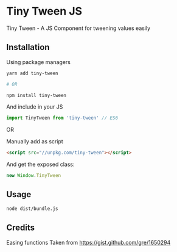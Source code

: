 # Tiny Tween JS

Tiny Tween - A JS Component for tweening values easily

## Installation

Using package managers
```sh
yarn add tiny-tween

# OR

npm install tiny-tween
```
And include in your JS
```js
import TinyTween from 'tiny-tween' // ES6
```

OR 

Manually add as script
```html
<script src="//unpkg.com/tiny-tween"></script>
```

And get the exposed class:
```js
new Window.TinyTween
```

## Usage

```sh
node dist/bundle.js
```

## Credits

Easing functions Taken from https://gist.github.com/gre/1650294

